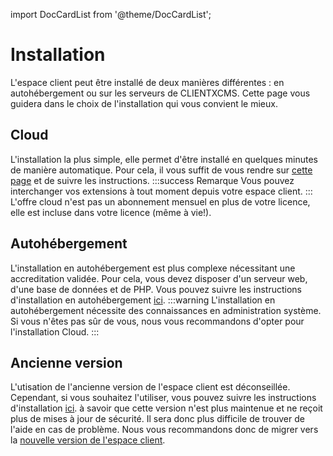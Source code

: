 import DocCardList from '@theme/DocCardList';

# Installation
L'espace client peut être installé de deux manières différentes : en autohébergement ou sur les serveurs de CLIENTXCMS. Cette page vous guidera dans le choix de l'installation qui vous convient le mieux.

<DocCardList />

## Cloud
L'installation la plus simple, elle permet d'être installé en quelques minutes de manière automatique. Pour cela, il vous suffit de vous rendre sur [cette page](https://clientxcms.com/cloud) et de suivre les instructions.
:::success Remarque
Vous pouvez interchanger vos extensions à tout moment depuis votre espace client.
:::
L'offre cloud n'est pas un abonnement mensuel en plus de votre licence, elle est incluse dans votre licence (même à vie!).
## Autohébergement
L'installation en autohébergement est plus complexe nécessitant une accreditation validée. Pour cela, vous devez disposer d'un serveur web, d'une base de données et de PHP. Vous pouvez suivre les instructions d'installation en autohébergement [ici](./selfhosted).
:::warning
L'installation en autohébergement nécessite des connaissances en administration système. Si vous n'êtes pas sûr de vous, nous vous recommandons d'opter pour l'installation Cloud.
:::

## Ancienne version
L'utisation de l'ancienne version de l'espace client est déconseillée. Cependant, si vous souhaitez l'utiliser, vous pouvez suivre les instructions d'installation [ici](/v1/introduction).
à savoir que cette version n'est plus maintenue et ne reçoit plus de mises à jour de sécurité. Il sera donc plus difficile de trouver de l'aide en cas de problème. Nous vous recommandons donc de migrer vers la [nouvelle version de l'espace client](./migrate).

